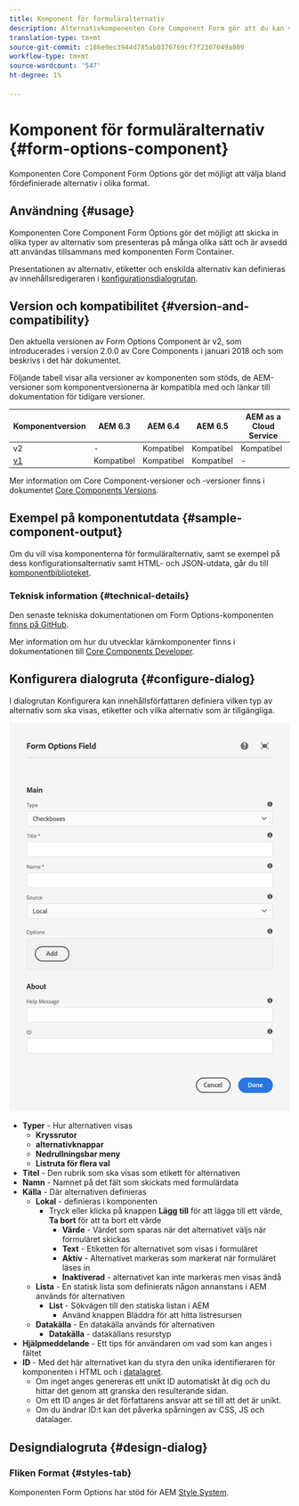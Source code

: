 ```yaml
---
title: Komponent för formuläralternativ
description: Alternativkomponenten Core Component Form gör att du kan välja bland fördefinierade alternativ i olika format.
translation-type: tm+mt
source-git-commit: c186e9ec3944d785ab0376769cf7f2307049a809
workflow-type: tm+mt
source-wordcount: '547'
ht-degree: 1%

---
```



# Komponent för formuläralternativ {#form-options-component}

Komponenten Core Component Form Options gör det möjligt att välja bland fördefinierade alternativ i olika format.

## Användning {#usage}

Komponenten Core Component Form Options gör det möjligt att skicka in olika typer av alternativ som presenteras på många olika sätt och är avsedd att användas tillsammans med komponenten [](form-container.md)Form Container.

Presentationen av alternativ, etiketter och enskilda alternativ kan definieras av innehållsredigeraren i [konfigurationsdialogrutan](#configure-dialog).

## Version och kompatibilitet {#version-and-compatibility}

Den aktuella versionen av Form Options Component är v2, som introducerades i version 2.0.0 av Core Components i januari 2018 och som beskrivs i det här dokumentet.

Följande tabell visar alla versioner av komponenten som stöds, de AEM-versioner som komponentversionerna är kompatibla med och länkar till dokumentation för tidigare versioner.

| Komponentversion | AEM 6.3 | AEM 6.4 | AEM 6.5 | AEM as a Cloud Service |
|--- |--- |--- |--- |---|
| v2 | - | Kompatibel | Kompatibel | Kompatibel |
| [v1](/help/components/v1/form-options-v1.md) | Kompatibel | Kompatibel | Kompatibel | - |

Mer information om Core Component-versioner och -versioner finns i dokumentet [Core Components Versions](/help/versions.md).

## Exempel på komponentutdata {#sample-component-output}

Om du vill visa komponenterna för formuläralternativ, samt se exempel på dess konfigurationsalternativ samt HTML- och JSON-utdata, går du till [komponentbiblioteket](https://adobe.com/go/aem_cmp_library_form_options).

### Teknisk information {#technical-details}

Den senaste tekniska dokumentationen om Form Options-komponenten [finns på GitHub](https://adobe.com/go/aem_cmp_tech_form_options_v2).

Mer information om hur du utvecklar kärnkomponenter finns i dokumentationen till [Core Components Developer](/help/developing/overview.md).

## Konfigurera dialogruta {#configure-dialog}

I dialogrutan Konfigurera kan innehållsförfattaren definiera vilken typ av alternativ som ska visas, etiketter och vilka alternativ som är tillgängliga.

![Formuläralternativ Komponentens redigeringsdialogruta](/help/assets/form-options-edit.png)

* **Typer** - Hur alternativen visas
   * **Kryssrutor**
   * **alternativknappar**
   * **Nedrullningsbar meny**
   * **Listruta för flera val**
* **Titel** - Den rubrik som ska visas som etikett för alternativen
* **Namn** - Namnet på det fält som skickats med formulärdata
* **Källa** - Där alternativen definieras
   * **Lokal** - definieras i komponenten
      * Tryck eller klicka på knappen **Lägg till** för att lägga till ett värde, **Ta bort** för att ta bort ett värde
         * **Värde** - Värdet som sparas när det alternativet väljs när formuläret skickas
         * **Text** - Etiketten för alternativet som visas i formuläret
         * **Aktiv** - Alternativet markeras som markerat när formuläret läses in
         * **Inaktiverad** - alternativet kan inte markeras men visas ändå
   * **Lista** - En statisk lista som definierats någon annanstans i AEM används för alternativen
      * **List** - Sökvägen till den statiska listan i AEM
         * Använd knappen Bläddra för att hitta listresursen
   * **Datakälla** - En datakälla används för alternativen
      * **Datakälla** - datakällans resurstyp
* **Hjälpmeddelande** - Ett tips för användaren om vad som kan anges i fältet
* **ID** - Med det här alternativet kan du styra den unika identifieraren för komponenten i HTML och i [datalagret](/help/developing/data-layer/overview.md).
   * Om inget anges genereras ett unikt ID automatiskt åt dig och du hittar det genom att granska den resulterande sidan.
   * Om ett ID anges är det författarens ansvar att se till att det är unikt.
   * Om du ändrar ID:t kan det påverka spårningen av CSS, JS och datalager.

## Designdialogruta {#design-dialog}

### Fliken Format {#styles-tab}

Komponenten Form Options har stöd för AEM [Style System](/help/get-started/authoring.md#component-styling).
